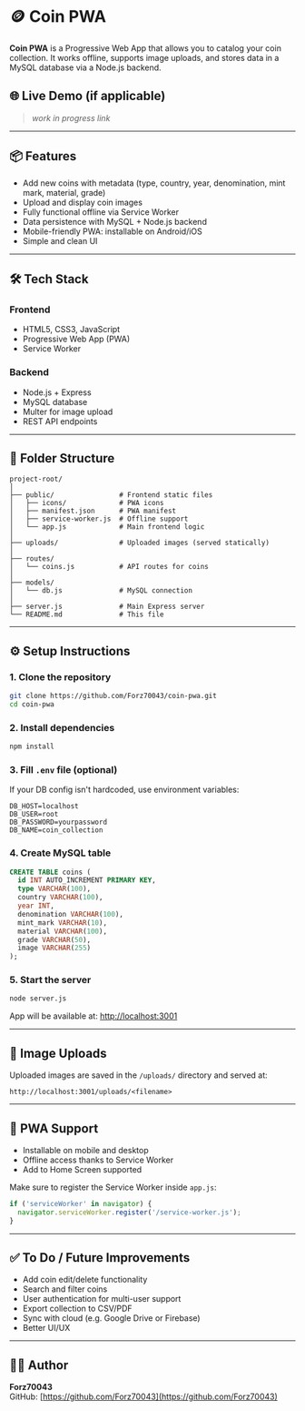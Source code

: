 # 🪙 Coin PWA

**Coin PWA** is a Progressive Web App that allows you to catalog your coin collection. It works offline, supports image uploads, and stores data in a MySQL database via a Node.js backend.

## 🌐 Live Demo (if applicable)
> _work in progress link_

---

## 📦 Features

- Add new coins with metadata (type, country, year, denomination, mint mark, material, grade)
- Upload and display coin images
- Fully functional offline via Service Worker
- Data persistence with MySQL + Node.js backend
- Mobile-friendly PWA: installable on Android/iOS
- Simple and clean UI

---

## 🛠 Tech Stack

### Frontend
- HTML5, CSS3, JavaScript
- Progressive Web App (PWA)
- Service Worker

### Backend
- Node.js + Express
- MySQL database
- Multer for image upload
- REST API endpoints

---

## 📁 Folder Structure

```
project-root/
│
├── public/                # Frontend static files
│   ├── icons/             # PWA icons
│   ├── manifest.json      # PWA manifest
│   ├── service-worker.js  # Offline support
│   └── app.js             # Main frontend logic
│
├── uploads/               # Uploaded images (served statically)
│
├── routes/
│   └── coins.js           # API routes for coins
│
├── models/
│   └── db.js              # MySQL connection
│
├── server.js              # Main Express server
└── README.md              # This file
```

---

## ⚙️ Setup Instructions

### 1. Clone the repository

```bash
git clone https://github.com/Forz70043/coin-pwa.git
cd coin-pwa
```

### 2. Install dependencies

```bash
npm install
```

### 3. Fill `.env` file (optional)

If your DB config isn't hardcoded, use environment variables:

```env
DB_HOST=localhost
DB_USER=root
DB_PASSWORD=yourpassword
DB_NAME=coin_collection
```

### 4. Create MySQL table

```sql
CREATE TABLE coins (
  id INT AUTO_INCREMENT PRIMARY KEY,
  type VARCHAR(100),
  country VARCHAR(100),
  year INT,
  denomination VARCHAR(100),
  mint_mark VARCHAR(10),
  material VARCHAR(100),
  grade VARCHAR(50),
  image VARCHAR(255)
);
```

### 5. Start the server

```bash
node server.js
```

App will be available at: [http://localhost:3001](http://localhost:3001)

---

## 📸 Image Uploads

Uploaded images are saved in the `/uploads/` directory and served at:

```
http://localhost:3001/uploads/<filename>
```

---

## 📱 PWA Support

- Installable on mobile and desktop
- Offline access thanks to Service Worker
- Add to Home Screen supported

Make sure to register the Service Worker inside `app.js`:

```js
if ('serviceWorker' in navigator) {
  navigator.serviceWorker.register('/service-worker.js');
}
```

---

## ✅ To Do / Future Improvements

- Add coin edit/delete functionality
- Search and filter coins
- User authentication for multi-user support
- Export collection to CSV/PDF
- Sync with cloud (e.g. Google Drive or Firebase)
- Better UI/UX

---

## 🧑‍💻 Author

**Forz70043**  
GitHub: [https://github.com/Forz70043](https://github.com/Forz70043)


